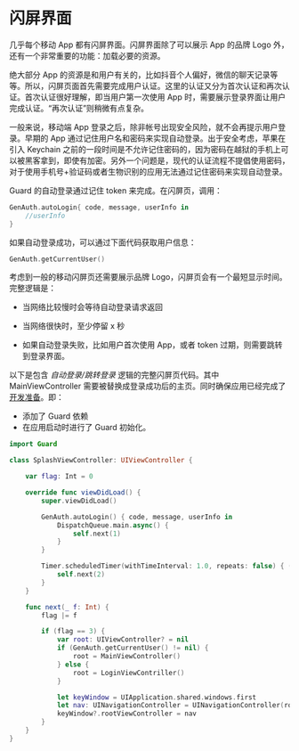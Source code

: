 # 闪屏界面

<LastUpdated/>

几乎每个移动 App 都有闪屏界面。闪屏界面除了可以展示 App 的品牌 Logo 外，还有一个非常重要的功能：加载必要的资源。

绝大部分 App 的资源是和用户有关的，比如抖音个人偏好，微信的聊天记录等等。所以，闪屏页面首先需要完成用户认证。这里的认证又分为首次认证和再次认证。首次认证很好理解，即当用户第一次使用 App 时，需要展示登录界面让用户完成认证。“再次认证”则稍微有点复杂。

一般来说，移动端 App 登录之后，除非帐号出现安全风险，就不会再提示用户登录。早期的 App 通过记住用户名和密码来实现自动登录。出于安全考虑，苹果在引入 Keychain 之前的一段时间是不允许记住密码的，因为密码在越狱的手机上可以被黑客拿到，即使有加密。另外一个问题是，现代的认证流程不提倡使用密码，对于使用手机号+验证码或者生物识别的应用无法通过记住密码来实现自动登录。

Guard 的自动登录通过记住 token 来完成。在闪屏页，调用：

```swift
GenAuth.autoLogin{ code, message, userInfo in
    //userInfo
}
```

如果自动登录成功，可以通过下面代码获取用户信息：

```swift
GenAuth.getCurrentUser()
```

考虑到一般的移动闪屏页还需要展示品牌 Logo，闪屏页会有一个最短显示时间。完整逻辑是：

- 当网络比较慢时会等待自动登录请求返回

- 当网络很快时，至少停留 x 秒

- 如果自动登录失败，比如用户首次使用 App，或者 token 过期，则需要跳转到登录界面。

以下是包含 _自动登录/跳转登录_ 逻辑的完整闪屏页代码。其中 MainViewController 需要被替换成登录成功后的主页。同时确保应用已经完成了 [开发准备](./../quick.md)。即：

- 添加了 Guard 依赖
- 在应用启动时进行了 Guard 初始化。

```swift
import Guard

class SplashViewController: UIViewController {

    var flag: Int = 0

    override func viewDidLoad() {
        super.viewDidLoad()

        GenAuth.autoLogin() { code, message, userInfo in
            DispatchQueue.main.async() {
                self.next(1)
            }
        }

        Timer.scheduledTimer(withTimeInterval: 1.0, repeats: false) { (timer) in
            self.next(2)
        }
    }

    func next(_ f: Int) {
        flag |= f

        if (flag == 3) {
            var root: UIViewController? = nil
            if (GenAuth.getCurrentUser() != nil) {
                root = MainViewController()
            } else {
                root = LoginViewContriller()
            }

            let keyWindow = UIApplication.shared.windows.first
            let nav: UINavigationController = UINavigationController(rootViewController: root!)
            keyWindow?.rootViewController = nav
        }
    }
}

```
